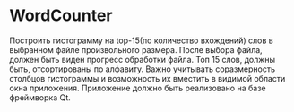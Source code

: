 # WordCounter
Построить гистограмму на top-15(по количество вхождений) слов в выбранном
файле произвольного размера.
После выбора файла, должен быть виден прогресс обработки файла.
Топ 15 слов, должны быть, отсортированы по алфавиту.
Важно учитывать соразмерность столбцов гистограммы и возможность их
вместить в видимой области окна приложения.
Приложение должно быть реализовано на базе фреймворка Qt.
